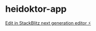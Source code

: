 # heidoktor-app

[Edit in StackBlitz next generation editor ⚡️](https://stackblitz.com/~/github.com/mkander/heidoktor-app)